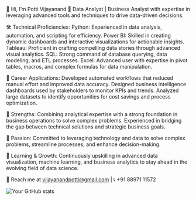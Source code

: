 👋 Hi, I’m Potti Vijayanand
💼 Data Analyst | Business Analyst with expertise in leveraging advanced tools and techniques to drive data-driven decisions.

🛠 Technical Proficiencies:
Python: Experienced in data analysis, automation, and scripting for efficiency.
Power BI: Skilled in creating dynamic dashboards and interactive visualizations for actionable insights.
Tableau: Proficient in crafting compelling data stories through advanced visual analytics.
SQL: Strong command of database querying, data modeling, and ETL processes.
Excel: Advanced user with expertise in pivot tables, macros, and complex formulas for data manipulation.

🌟 Career Applications:
Developed automated workflows that reduced manual effort and improved data accuracy.
Designed business intelligence dashboards used by stakeholders to monitor KPIs and trends.
Analyzed large datasets to identify opportunities for cost savings and process optimization.

🌟 Strengths: Combining analytical expertise with a strong foundation in business operations to solve complex problems. Experienced in bridging the gap between technical solutions and strategic business goals.

🚀 Passion: Committed to leveraging technology and data to solve complex problems, streamline processes, and enhance decision-making.

🌱 Learning & Growth: Continuously upskilling in advanced data visualization, machine learning, and business analytics to stay ahead in the evolving field of data science.

📩 Reach me at vijayanandpotti@gmail.com | 📞 +91 88971 11572

![Your GitHub stats](https://github-readme-stats.vercel.app/api?username=vijayanandpotti&show_icons=true&theme=radical)



<!---
Vijayanandpotti/Vijayanandpotti is a ✨ special ✨ repository because its `README.md` (this file) appears on your GitHub profile.
You can click the Preview link to take a look at your changes.
--->
